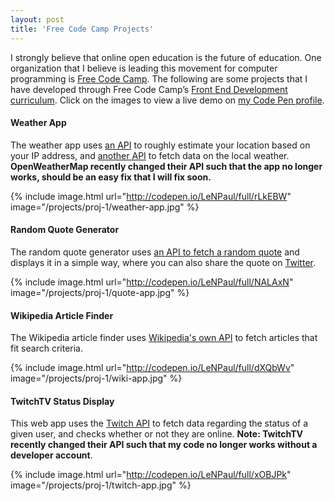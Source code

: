 ```yaml
---
layout: post
title: 'Free Code Camp Projects'
---
```

<p>I strongly believe that online open education is the future of education. One organization that I believe is leading this movement for computer programming is <a href="https://www.freecodecamp.com/" target="_blank">Free Code Camp</a>. The following are some projects that I have developed through Free Code Camp’s   <a href="https://www.freecodecamp.com/map" target="_blank">Front End Development curriculum</a>. Click on the images to view a live demo on <a href="http://codepen.io/LeNPaul/" target="_blank">my Code Pen profile</a>.</p>

<h4>Weather App</h4>

<p>The weather app uses <a href="http://ip-api.com/" target="_blank">an API</a> to roughly estimate your location based on your IP address, and <a href="https://openweathermap.org/api" target="_blank">another API</a> to fetch data on the local weather. <strong>OpenWeatherMap recently changed their API such that the app no longer works, should be an easy fix that I will fix soon.</strong></p>

{% include image.html url="http://codepen.io/LeNPaul/full/rLkEBW" image="/projects/proj-1/weather-app.jpg" %}

<!--<div class="code-pen">
  <p data-height="600" data-theme-id="light" data-slug-hash="rLkEBW" data-default-tab="result" data-user="LeNPaul" data-embed-version="2" data-pen-title="Weather App" class="codepen">See the Pen <a href="http://codepen.io/LeNPaul/pen/rLkEBW/">Weather App</a> by Paul Le (<a href="http://codepen.io/LeNPaul">@LeNPaul</a>) on <a href="http://codepen.io">CodePen</a>.</p>
  <script async src="https://production-assets.codepen.io/assets/embed/ei.js"></script>
</div>-->

<h4>Random Quote Generator</h4>

<p>The random quote generator uses <a href="http://www.forismatic.com/en/" target="_blank">an API to fetch a random quote</a> and displays it in a simple way, where you can also share the quote on <a href="www.twitter.com" target="_blank">Twitter</a>.</p>

{% include image.html url="http://codepen.io/LeNPaul/full/NALAxN" image="/projects/proj-1/quote-app.jpg" %}

<!--<div class="code-pen">
  <p data-height="600" data-theme-id="light" data-slug-hash="NALAxN" data-default-tab="result" data-user="LeNPaul" data-embed-version="2" data-pen-title="Random Wisdom Generator" class="codepen">See the Pen <a href="http://codepen.io/LeNPaul/pen/NALAxN/">Random Wisdom Generator</a> by Paul Le (<a href="http://codepen.io/LeNPaul">@LeNPaul</a>) on <a href="http://codepen.io">CodePen</a>.</p>
  <script async src="https://production-assets.codepen.io/assets/embed/ei.js"></script>
</div>-->

<h4>Wikipedia Article Finder</h4>

<p>The Wikipedia article finder uses <a href="https://www.mediawiki.org/wiki/API:Main_page" target="_blank">Wikipedia's own API</a> to fetch articles that fit search criteria.</p>

{% include image.html url="http://codepen.io/LeNPaul/full/dXQbWv" image="/projects/proj-1/wiki-app.jpg" %}

<h4>TwitchTV Status Display</h4>

<p>This web app uses the <a href="https://dev.twitch.tv/docs/v5/guides/using-the-twitch-api" target="_blank">Twitch API</a> to fetch data regarding the status of a given user, and checks whether or not they are online. <strong>Note: TwitchTV recently changed their API such that my code no longer works without a developer account</strong>.</p>

{% include image.html url="http://codepen.io/LeNPaul/full/xOBJPk" image="/projects/proj-1/twitch-app.jpg" %}
